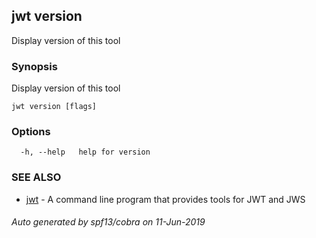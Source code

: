 ## jwt version

Display version of this tool

### Synopsis

Display version of this tool

```
jwt version [flags]
```

### Options

```
  -h, --help   help for version
```

### SEE ALSO

* [jwt](jwt.md)	 - A command line program that provides tools for JWT and JWS

###### Auto generated by spf13/cobra on 11-Jun-2019
